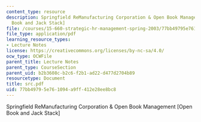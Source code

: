 ```yaml
---
content_type: resource
description: Springfield ReManufacturing Corporation & Open Book Management [Open
  Book and Jack Stack]
file: /courses/15-660-strategic-hr-management-spring-2003/77bb49795e761094a9ff412e28ee8bc8_src.pdf
file_type: application/pdf
learning_resource_types:
- Lecture Notes
license: https://creativecommons.org/licenses/by-nc-sa/4.0/
ocw_type: OCWFile
parent_title: Lecture Notes
parent_type: CourseSection
parent_uid: b2b3608c-b2c6-f2b1-ad22-d477d2704b89
resourcetype: Document
title: src.pdf
uid: 77bb4979-5e76-1094-a9ff-412e28ee8bc8
---
```

Springfield ReManufacturing Corporation & Open Book Management [Open Book and Jack Stack]